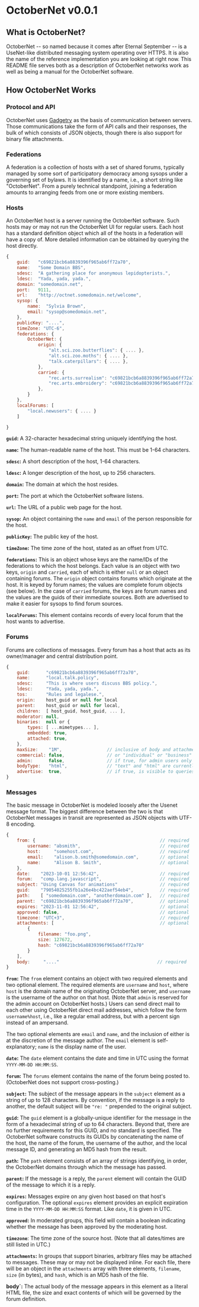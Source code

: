 # OctoberNet v0.0.1

## What is OctoberNet?

OctoberNet -- so named because it comes after Eternal September -- is a
UseNet-like distributed messaging system operating over HTTPS. It is also the
name of the reference implementation you are looking at right now. This README
file serves both as a description of OctoberNet networks work as well as being
a manual for the OctoberNet software.


## How OctoberNet Works

### Protocol and API

OctoberNet uses [Gadgetry](https://www.npmjs.com/package/gadgetry-api) as the
basis of communication between servers. Those communications take the form of
API calls and their responses, the bulk of which consists of JSON objects,
though there is also support for binary file attachments.

### Federations

A federation is a collection of hosts with a set of shared forums, typically
managed by some sort of participatory democracy among sysops under a governing
set of bylaws. It is identified by a name, i.e., a short string like
"OctoberNet". From a purely technical standpoint, joining a federation amounts
to arranging feeds from one or more existing members.


### Hosts

An OctoberNet host is a server running the OctoberNet software. Such hosts may
or may not run the OctoberNet UI for regular users. Each host has a standard
definition object which all of the hosts in a federation will have a copy of.
More detailed information can be obtained by querying the host directly.

```javascript
{
    guid:   "c69821bcb6a8839396f965ab6ff72a70",
    name:   "Some Domain BBS",
    sdesc:  "A gathering place for anonymous lepidopterists.",
    ldesc:  "Yada, yada, yada.",
    domain: "somedomain.net",
    port:   9111,
    url:    "http://octnet.somedomain.net/welcome",
    sysop: {
        name:  "Sylvia Brown",
        email: "sysop@somedomain.net",
    },
    publicKey: "....",
    timeZone: "UTC-6",
    federations: {
        OctoberNet: {
            origin: {
                "alt.sci.zoo.butterflies": { .... },
                "alt.sci.zoo.moths": { .... },
                "talk.caterpillars": { .... },
            },
            carried: {
                "rec.arts.surrealism": "c69821bcb6a8839396f965ab6ff72a70", // source guid
                "rec.arts.embroidery": "c69821bcb6a8839396f965ab6ff72a70",
            },
        }
    },
    localForums: [
        "local.newusers": { .... }
    ]

}
```

**`guid`:** A 32-character hexadecimal string uniquely identifying the host.

**`name`:** The human-readable name of the host. This must be 1-64 characters.

**`sdesc`:** A short description of the host, 1-64 characters.

**`ldesc`:** A longer description of the host, up to 256 characters.

**`domain`:** The domain at which the host resides.

**`port`:** The port at which the OctoberNet software listens.

**`url`:** The URL of a public web page for the host.

**`sysop`:** An object containing the `name` and `email` of the person
responsible for the host.

**`publicKey`:** The public key of the host.

**`timeZone`:** The time zone of the host, stated as an offset from UTC.

**`federations`:** This is an object whose keys are the name/IDs of the
federations to which the host belongs. Each value is an object with two keys,
`origin` and `carried`, each of which is either `null` or an object containing
forums. The `origin` object contains forums which originate at the host. It is
keyed by forum names; the values are complete forum objects (see below). In the
case of `carried` forums, the keys are forum names and the values are the guids
of their immediate sources. Both are advertised to make it easier for sysops to
find forum sources.

**`localForums`:** This element contains records of every local forum that the
host wants to advertise.

### Forums

Forums are collections of messages. Every forum has a host that acts as its
owner/manager and central distribution point.

```javascript
{
    guid:      "c69821bcb6a8839396f965ab6ff72a70",
    name:      "local.talk.policy",
    sdesc:     "This is where users discuss BBS policy.",
    ldesc:     "Yada, yada, yada.",
    tos:       "Rules and legalese.",
    origin:    host_guid or null for local
    parent:    host_guid or null for local,
    children:  [ host_guid, host_guid, ... ],
    moderator: null,
    binaries:  null or {
        types: [ ...mimetypes... ],
        embedded: true,
        attached: true,
    },
    maxSize:    "1M",                 // inclusive of body and attachments
    commercial: false,                // or "individual" or "business"
    admin:      false,                // if true, for admin users only
    bodyType:   "html",               // "text" and "html" are currently supported
    advertise:  true,                 // if true, is visible to queries.
}
```

### Messages

The basic message in OctoberNet is modeled loosely after the Usenet message
format. The biggest difference between the two is that OctoberNet messages in
transit are represented as JSON objects with UTF-8 encoding.

```javascript
{
    from: {                                               // required
        username: "absmith",                              // required
        host:     "somehost.com",                         // required
        email:    "alison.b.smith@somedomain.com",        // optional
        name:     "Alison B. Smith",                      // optional
    },
    date:    "2023-10-01 12:56:42",                       // required
    forum:   "comp.lang.javascript",                      // required
    subject: "Using Canvas for animations"                // required
    guid:    "79054025255fb1a26e4bc422aef54eb4",          // required
    path:    [ "somedomain.com", "anotherdomain.com" ],   // required
    parent:  "c69821bcb6a8839396f965ab6ff72a70",          // optional
    expires: "2023-11-01 12:56:42",                       // optional
    approved: false,                                      // optional
    timezone: "UTC+3",                                    // required
    attachments: [                                        // optional
        {
            filename: "foo.png",
            size: 127672,
            hash: "c69821bcb6a8839396f965ab6ff72a70"
        }
    ],
    body:     "...."                                     // required
}
```

**`from`:** The `from` element contains an object with two required elements and
two optional element. The required elements are `username` and `host`, where
`host` is the domain name of the originating OctoberNet server, and `username`
is the username of the author on that host. (Note that `admin` is reserved for
the admin account on OctoberNet hosts.) Users can send direct mail to each other
using OctoberNet direct mail addresses, which follow the form `username%host`,
i.e., like a regular email address, but with a percent sign instead of an
ampersand.

The two optional elements are `email` and `name`, and the inclusion of either is
at the discretion of the message author. The `email` element is
self-explanatory; `name` is the display name of the user.

**`date`:** The `date` element contains the date and time in UTC using the
format `YYYY-MM-DD HH:MM:SS`.

**`forum`:** The `forums` element contains the name of the forum being posted
to. (OctoberNet does not support cross-posting.)

**`subject`:** The subject of the message appears in the `subject` element as a
string of up to 128 characters. By convention, if the message is a reply to
another, the default subject will be `"re: "` prepended to the original subject.

**`guid`:** The `guid` element is a globally-unique identifier for the message
in the form of a hexadecimal string of up to 64 characters. Beyond that, there
are no further requirements for this GUID, and no standard is specified. The
OctoberNet software constructs its GUIDs by concatenating the name of the host,
the name of the forum, the username of the author, and the local message ID, and
generating an MD5 hash from the result.

**`path`:** The `path` element consists of an array of strings identifying, in
order, the OctoberNet domains through which the message has passed.

**`parent`:** If the message is a reply, the `parent` element will contain the
GUID of the message to which it is a reply.

**`expires`:** Messages expire on any given host based on that host's
configuration. The optional `expires` element provides an explicit expiration
time in the `YYYY-MM-DD HH:MM:SS` format. Like `date`, it is given in UTC.

**`approved`:** In moderated groups, this field will contain a boolean
indicating whether the message has been approved by the moderating host.

**`timezone`**: The time zone of the source host. (Note that all dates/times are
still listed in UTC.)

**`attachments`:** In groups that support binaries, arbitrary files may be
attached to messages. These may or may not be displayed inline. For each file,
there will be an object in the `attachments` array with three elements,
`filename`, `size` (in bytes), and `hash`, which is an MD5 hash of the file.

**body`:** The actual body of the message appears in this element as a literal
HTML file, the size and exact contents of which will be governed by the forum
definition.


<!--

Goals:

    * Store-and-forward message network similar to Usenet, but over HTTPS.
    * Defined more in the fashion of an API than of a protocol.
    * Decentralized
    * Includes a newsreader-like UI for users.
    * Support for inlineable binary attachments.
    * DMail

When a message is created, it is sent upstream until it reaches the newsgroup
origin. At each node, it is also sent downstream to all of the node's children
except for its origin path. This may be done immediately or at intervals defined
in the newsgroup manifesto.

In contrast, manifesto updates only go downward from the newsgroup origin.

Metagroups automatically covering the important tree relationships for admin
purposes.

Extensive, highly automated networking and federation support.

Admin polls.

----------------



-->
